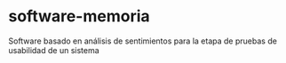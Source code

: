 # software-memoria
Software basado en análisis de sentimientos para la etapa de pruebas de usabilidad de un sistema

